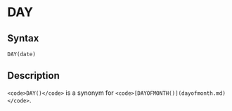 
# DAY

## Syntax


```
DAY(date)
```

## Description


`<code>DAY()</code>` is a synonym for `<code>[DAYOFMONTH()](dayofmonth.md)</code>`.

